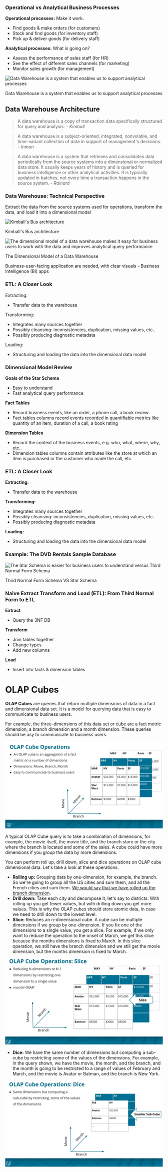 


### Operational vs Analytical Business Processes

**Operational processes:**  Make it work.

-   Find goods & make orders (for customers)
-   Stock and find goods (for inventory staff)
-   Pick up & deliver goods (for delivery staff)

**Analytical processes:**  What is going on?

-   Assess the performance of sales staff (for HR)
-   See the effect of different sales channels (for marketing)
-   Monitor sales growth (for management)

![Data Warehouse is a system that enables us to support analytical processes](https://video.udacity-data.com/topher/2021/August/6111bc21_l1-introduction-to-datawarehousing/l1-introduction-to-datawarehousing.png)

Data Warehouse is a system that enables us to support analytical processes

## Data Warehouse Architecture

> A data warehouse is a copy of transaction data specifically structured for query and analysis. -  _Kimball_

> A data warehouse is a subject-oriented, integrated, nonvolatile, and time-variant collection of data in support of management's decisions. -  _Inmon_

> A data warehouse is a system that retrieves and consolidates data periodically from the source systems into a dimensional or normalized data store. It usually keeps years of history and is queried for business intelligence or other analytical activities. It is typically updated in batches, not every time a transaction happens in the source system. -  _Rainard_


### Data Warehouse: Technical Perspective

Extract the data from the source systems used for operations, transform the data, and load it into a dimensional model

![Kimball's Bus architecture](https://video.udacity-data.com/topher/2021/August/6112ddd2_l1-introduction-to-datawarehousing-3/l1-introduction-to-datawarehousing-3.png)

Kimball's Bus architecture

![The dimensional model of a data warehouse makes it easy for business users to work with the data and improves analytical query performance](https://video.udacity-data.com/topher/2021/August/6111d21c_l1-introduction-to-datawarehousing-1/l1-introduction-to-datawarehousing-1.png)

The Dimensional Model of a Data Warehouse

Business-user-facing application are needed, with clear visuals - Business Intelligence (BI) apps

### ETL: A Closer Look

Extracting:

-   Transfer data to the warehouse

Transforming:

-   Integrates many sources together
-   Possibly cleansing: inconsistencies, duplication, missing values, etc..
-   Possibly producing diagnostic metadata

Loading:

-   Structuring and loading the data into the dimensional data model


### Dimensional Model Review

**Goals of the Star Schema**

-   Easy to understand
-   Fast analytical query performance

**Fact Tables**

-   Record business events, like an order, a phone call, a book review
-   Fact tables columns record events recorded in quantifiable metrics like quantity of an item, duration of a call, a book rating

**Dimension Tables**

-   Record the context of the business events, e.g. who, what, where, why, etc..
-   Dimension tables columns contain attributes like the store at which an item is purchased or the customer who made the call, etc.

  

### ETL: A Closer Look

**Extracting:**

-   Transfer data to the warehouse

**Transforming:**

-   Integrates many sources together
-   Possibly cleansing: inconsistencies, duplication, missing values, etc..
-   Possibly producing diagnostic metadata

**Loading:**

-   Structuring and loading the data into the dimensional data model

### Example: The DVD Rentals Sample Database

![The Star Schema is easier for business users to understand versus Third Normal Form Schema ](https://video.udacity-data.com/topher/2021/August/6111d490_l1-introduction-to-datawarehousing-2/l1-introduction-to-datawarehousing-2.png)

Third Normal Form Schema VS Star Schema

### Naive Extract Transform and Load (ETL): From Third Normal Form to ETL

**Extract**

-   Query the 3NF DB

**Transform**

-   Join tables together
-   Change types
-   Add new columns

**Load**

-   Insert into facts & dimension tables

# OLAP Cubes

**OLAP Cubes** are queries that return multiple dimensions of data in a fact and dimensional data set. It is a model for querying data that is easy to communicate to business users. 

For example, the three-dimensions of this data set or cube are a fact metric dimension, a branch dimension and a month dimension. These queries should be asy to communicate to business users. 


![OLAP Cube Operations ](https://github.com/Gabrielaholzel/Data-Engineering-with-AWS/blob/84a82b1ea26d98d3e0a3e89c93cb9992696b93ee/Images/OLAP-Cube-Operations.jpg)

A typical OLAP Cube query is to take a combination of dimensions, for example, the movie itself, the movie title, and the branch store or the city where the branch is located and some of the sales. A cube could have more dimensions if you group the data by more dimensions. 

You can perform roll up, drill down, slice and dice operations on OLAP cube dimensional data. Let's take a look at these operations. 

- **Rolling up:** Grouping data by one-dimension, for example, the branch. So we're going to group all the US cities and sum them, and all the French cities and sum them. <u>We would say that we have rolled up the branch dimension</u>.
- **Drill down:** Take each city and decompose it, let's say to districts. With rolling up you get fewer values, but with drilling down you get more values. This is why the OLAP cubes should store atomic data, in case we need to drill down to the lowest level. 
- **Slice:** Reduces an n-dimensional cube. A cube can be multiple dimensions if we group by one-dimension. If you fix one of the dimensions to a single value, you get a slice. For example, if we only want to reduce the operation to the onset of March, we get this slice because the months dimensions is fixed to March. In this slice operation, we still have the branch dimension and we still get the movie dimension, but the months dimension is fixed to March. 

![Slice](https://github.com/Gabrielaholzel/Data-Engineering-with-AWS/blob/04a3647f7ac64769d7507b370f49a87c300b62e5/Images/OLAP-Cube-Slice.jpg)


- **Dice:** We have the same number of dimensions but computing a sub-cube by restricting some of the values of the dimensions. For example, in the query shown, we have the movie, the month, and the branch, and the month is going to be restricted to a range of values of February and March, and the movie is Avatar or Batman, and the branch is New York.

![Dice](https://github.com/Gabrielaholzel/Data-Engineering-with-AWS/blob/2b049d92d50b68293079e114ab1a4ed93ff6639b/Images/OLAP-Cube-Dice.jpg)

